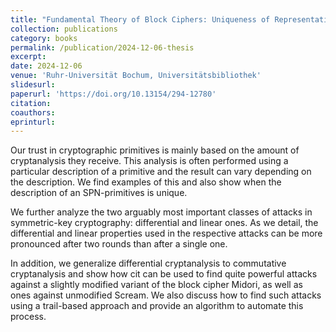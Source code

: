 ```yaml
---
title: "Fundamental Theory of Block Ciphers: Uniqueness of Representation and Implications"
collection: publications
category: books
permalink: /publication/2024-12-06-thesis
excerpt: 
date: 2024-12-06
venue: 'Ruhr-Universität Bochum, Universitätsbibliothek'
slidesurl: 
paperurl: 'https://doi.org/10.13154/294-12780'
citation: 
coauthors: 
eprinturl: 
---
```


Our trust in cryptographic primitives is mainly based on the amount of cryptanalysis they receive. This analysis is often performed using a particular description of a primitive and the result can vary depending on the description. We find examples of this and also show when the description of an SPN-primitives is unique.

We further analyze the two arguably most important classes of attacks in symmetric-key cryptography: differential and linear ones. As we detail, the differential and linear properties used in the respective attacks can be more pronounced after two rounds than after a single one.

In addition, we generalize differential cryptanalysis to commutative cryptanalysis and show how cit can be used to find quite powerful attacks against a slightly modified variant of the block cipher Midori, as well as ones against unmodified Scream. We also discuss how to find such attacks using a trail-based approach and provide an algorithm to automate this process.
